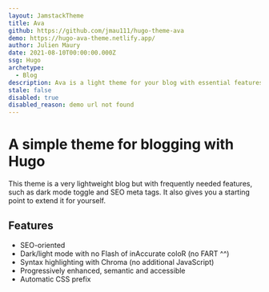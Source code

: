 ```yaml
---
layout: JamstackTheme
title: Ava
github: https://github.com/jmau111/hugo-theme-ava
demo: https://hugo-ava-theme.netlify.app/
author: Julien Maury
date: 2021-08-10T00:00:00.000Z
ssg: Hugo
archetype:
  - Blog
description: Ava is a light theme for your blog with essential features you might dig in.
stale: false
disabled: true
disabled_reason: demo url not found
---
```


# A simple theme for blogging with Hugo

This theme is a very lightweight blog but with frequently needed features, such as dark mode toggle and SEO meta tags. It also gives you a starting point to extend it for yourself.

## Features

* SEO-oriented
* Dark/light mode with no Flash of inAccurate coloR (no FART ^^)
* Syntax highlighting with Chroma (no additional JavaScript)  
* Progressively enhanced, semantic and accessible  
* Automatic CSS prefix

